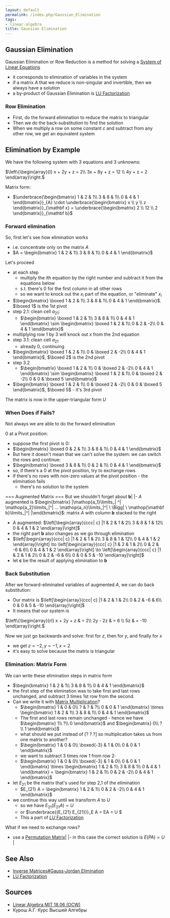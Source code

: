 ```yaml
---
layout: default
permalink: /index.php/Gaussian_Elimination
tags:
- linear-algebra
title: Gaussian Elimination
---
```

## Gaussian Elimination
Gaussian Elimination or Row Reduction is a method for solving a [System of Linear Equations](System_of_Linear_Equations)
- it corresponds to elimination of variables in the system 
- if a matrix $A$ that we reduce is non-singular and invertible, then we always have a solution
- a by-product of Gaussian Elimination is [LU Factorization](LU_Factorization)


### Row Elimination
- First, do the forward elimination to reduce the matrix to triangular 
- Then we do the back-substitution to find the solution
- When we multiply a row on some constant $c$ and subtract from any other row, we get an equivalent system


## Elimination by Example
We have the following system with 3 equations and 3 unknowns:

$\left\{\begin{array}{l}
x + 2y + z = 2\\ 
3x + 8y + z = 12 \\ 
4y + z = 2
\end{array}\right.$

Matrix form:
- $\underbrace{\begin{bmatrix}
1 & 2 & 1\\ 
3 & 8 & 1\\ 
0 & 4 & 1
\end{bmatrix}}_{A} \cdot \underbrace{\begin{bmatrix}
x \\ y \\ z
\end{bmatrix}}_{\mathbf x} = 
\underbrace{\begin{bmatrix}
2 \\ 12 \\ 2
\end{bmatrix}}_{\mathbf b}$



### Forward elimination
So, first let's see how elimination works 
- i.e. concentrate only on the matrix $A$
- $A = \begin{bmatrix}
1 & 2 & 1\\ 
3 & 8 & 1\\ 
0 & 4 & 1
\end{bmatrix}$


Let's proceed
- at each step
  - multiply the $i$th equation by the right number and subtract it from the equations below
  - s.t. there's 0 for the first column in all other rows
  - so we want to knock out the $x_i$ part of the equation, or "eliminate" $x_i$
- $\begin{bmatrix}
\boxed 1 & 2 & 1\\ 
3 & 8 & 1\\ 
0 & 4 & 1
\end{bmatrix}$. $\boxed 1$ is the 1st pivot 
- step 2.1: clean cell $a_{21}$:
  - $\begin{bmatrix}
\boxed 1 & 2 & 1\\ 
3 & 8 & 1\\ 
0 & 4 & 1
\end{bmatrix} \sim \begin{bmatrix}
\boxed 1 & 2 & 1\\ 
0 & 2 & -2\\ 
0 & 4 & 1
\end{bmatrix}$ 
- multiplying row 1 by 3 will knock out $x$ from the 2nd equation
- step 3.1: clean cell $a_{21}$
  - already 0, continuing
- $\begin{bmatrix}
\boxed 1 & 2 & 1\\ 
0 & \boxed 2 & -2\\ 
0 & 4 & 1
\end{bmatrix}$, $\boxed 2$ is the 2nd pivot
- step 3.2
  - $\begin{bmatrix}
\boxed 1 & 2 & 1\\ 
0 & \boxed 2 & -2\\ 
0 & 4 & 1
\end{bmatrix} \sim \begin{bmatrix}
\boxed 1 & 2 & 1\\ 
0 & \boxed 2 & -2\\ 
0 & 0 & \boxed 5
\end{bmatrix}$
- $\begin{bmatrix}
\boxed 1 & 2 & 1\\ 
0 & \boxed 2 & -2\\ 
0 & 0 & \boxed 5
\end{bmatrix}$, $\boxed 5$ - it's 3rd pivot


The matrix is now in the upper-triangular form $U$


### When Does if Fails?
Not always we are able to do the forward elimination

0 at a Pivot position:
- suppose the first pivot is 0:
- $\begin{bmatrix}
\boxed 0 & 2 & 1\\ 
3 & 8 & 1\\ 
0 & 4 & 1
\end{bmatrix}$
- But here it doesn't mean that we can't solve the system: we can switch the rows and continue:
- $\begin{bmatrix}
\boxed 3 & 8 & 1\\ 
0 & 2 & 1\\ 
0 & 4 & 1
\end{bmatrix}$
- so, if there's a 0 at the pivot position, try to exchange rows
- if there's no rows with non-zero values at the pivot position - the elimination fails
  - there's no solution to the system


=== Augmented Matrix === 
But we shouldn't forget about $\mathbf b$|   |- $A$ augmented is $\begin{bmatrix} |\mathop{a_1}\limits_| ^| \mathop{a_2}\limits_|^|  ...  \mathop{a_n}\limits_|^| \ \Bigg| \ \mathop{\mathbf b}\limits_|^|  |\end{bmatrix}$: matrix $A$ with column $\mathbf b$ stacked to the right
- $A$ augmented: $\left[\begin{array}{ccc| c} |1 & 2 & 1 & 2\\ 
3 & 8 & 1 & 12\\ 
0 & 4 & 1 & 2
\end{array}\right]$
- the right part $\mathbf b$ also changes as we go through elimination
- $\left[\begin{array}{ccc| c} |1 & 2 & 1 & 2\\ 
3 & 8 & 1 & 12\\ 
0 & 4 & 1 & 2
\end{array}\right] \to \left[\begin{array}{ccc| c} |1 & 2 & 1 & 2\\ 
0 & 2 & -6 & 6\\ 
0 & 4 & 1 & 2
\end{array}\right] \to \left[\begin{array}{ccc| c} |1 & 2 & 1 & 2\\ 
0 & 2 & -6 & 6\\ 
0 & 0 & 5 & -10
\end{array}\right]$
- let $\mathbf c$ be the result of applying elimination to $\mathbf b$


### Back Substitution
After we forward-eliminated variables of augmented $A$, we can do back substitution:
- Our matrix is 
$\left[\begin{array}{ccc| c} |1 & 2 & 1 & 2\\ 
0 & 2 & -6 & 6\\ 
0 & 0 & 5 & -10
\end{array}\right]$
- It means that our system is 


$\left\{\begin{array}{rl}
x + 2y + z & = 2\\ 
2y - 2z & = 6 \\ 
5z & = -10
\end{array}\right.$

Now we just go backwards and solve: first for $z$, then for $y$, and finally for $x$
- we get $z = -2, y = -1, x =2$
- it's easy to solve because the matrix is triangular


### Elimination: Matrix Form
We can write these elimination steps in matrix form
- $\begin{bmatrix}
1 & 2 & 1\\ 
3 & 8 & 1\\ 
0 & 4 & 1
\end{bmatrix}$
- the first step of the elimination was to take first and last rows unchanged, and subtract 3 times 1st row from the second. 
- Can we write it with [Matrix Multiplication](Matrix_Multiplication)?
  - $\begin{bmatrix}
1 & 0 & 0\\ 
? & ? & ?\\ 
0 & 0 & 1
\end{bmatrix} \times \begin{bmatrix}
1 & 2 & 1\\ 
3 & 8 & 1\\ 
0 & 4 & 1
\end{bmatrix}$
  - The first and last rows remain unchanged - hence we have $\begin{bmatrix}
1\\ 
?\\ 
0
\end{bmatrix}$ and $\begin{bmatrix}
0\\ 
?\\ 
1
\end{bmatrix}$
  - what should we put instead of $[? \ ? \ ?]$ so multiplication takes us from one matrix to another?
  - $\begin{bmatrix}
1 & 0 & 0\\ 
\boxed{-3} & 1 & 0\\ 
0 & 0 & 1
\end{bmatrix}$
  - we want to subtract 3 times row 1 from row 2:
  - $\begin{bmatrix}
1 & 0 & 0\\ 
\boxed{-3} & 1 & 0\\ 
0 & 0 & 1
\end{bmatrix} \times \begin{bmatrix}
1 & 2 & 1\\ 
3 & 8 & 1\\ 
0 & 4 & 1
\end{bmatrix} = \begin{bmatrix}
1 & 2 & 1\\ 
0 & 2 & -2\\ 
0 & 4 & 1
\end{bmatrix}$
- let $E_{21}$ be the matrix that's used for step 2,1 of the elimination
  - $E_{21} A = \begin{bmatrix}
1 & 2 & 1\\ 
0 & 2 & -2\\ 
0 & 4 & 1
\end{bmatrix}$
- we continue this way until we transform $A$ to $U$
  - so we have $E_{21} (E_{21} A) = U$ 
  - or $\underbrace{(E_{21} E_{21})}_E A = EA = U $ 
  - This a part of [$LU$ Factorization](LU_Factorization)


What if we need to exchange rows? 
- use a [Permutation Matrix](Permutation_Matrices)|   |- in this case the correct solution is $E (PA) = U$ |


## See Also
- [Inverse Matrices#Gauss-Jordan Elimination](Inverse_Matrices#Gauss-Jordan_Elimination)
- [LU Factorization](LU_Factorization)

## Sources
- [Linear Algebra MIT 18.06 (OCW)](Linear_Algebra_MIT_18.06_(OCW))
- Курош А.Г. Курс Высшей Алгебры
